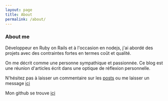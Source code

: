 ```yaml
---
layout: page
title: About
permalink: /about/
---
```


<h3>About me</h3>

Développeur en Ruby on Rails et à l'occasion en nodejs, j'ai abordé des projets avec des contraintes fortes en termes coût et qualité.

On me décrit comme une personne sympathique et passionnée.
Ce blog est une réunion d'articles écrit dans une optique de réflexion personnelle.

N'hésitez pas à laisser un commentaire sur les <a href='/posts'>posts</a> ou me laisser un message <a href='/contact'>içi</a>

Mon github se trouve [içi](https://github.com/mosleymos)

